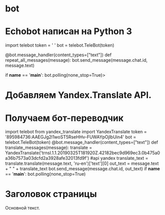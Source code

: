 # bot
# Echobot написан на Python 3
import telebot
token = ' '
bot = telebot.TeleBot(token)

@bot.message_handler(content_types=["text"])
def repeat_all_messages(message): 
    bot.send_message(message.chat.id, message.text)

if __name__ == '__main__':
     bot.polling(none_stop=True)>
# Добавляем Yandex.Translate API.
# Получаем бот-переводчик
import telebot
from yandex_translate import YandexTranslate 
token = '895984736:AAEGJg2l1woST5RseHHv-FUWAYpOjIbUin4'
bot = telebot.TeleBot(token)
@bot.message_handler(content_types=["text"])
def translate_messages(message):
    translate = YandexTranslate('trnsl.1.1.20190325T181920Z.42182bec9d969ec3.0b475a0a36b7573a03dcfd2a3928afe32013fd9f') #api yandex
    translate_text = translate.translate(message.text, 'ru-en')['text'][0]
    out_text = message.text + " " + translate_text
    bot.send_message(message.chat.id, out_text)
if __name__ == '__main__':
     bot.polling(none_stop=True)    
 </head>
 <body>

  <h1>Заголовок страницы</h1>
  <p>Основной текст.</p>

 </body>
</html>
